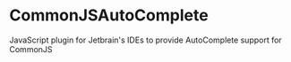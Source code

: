 CommonJSAutoComplete
====================

JavaScript plugin for Jetbrain's IDEs to provide AutoComplete support for CommonJS
